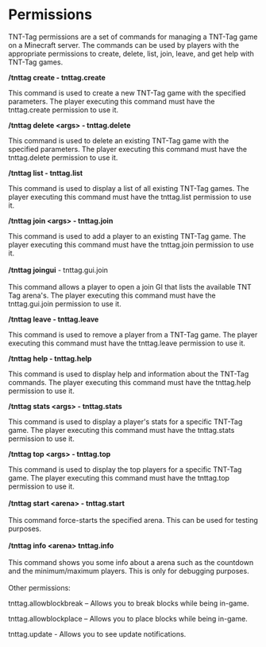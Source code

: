 # Permissions

TNT-Tag permissions are a set of commands for managing a TNT-Tag game on a Minecraft server. The commands can be used by players with the appropriate permissions to create, delete, list, join, leave, and get help with TNT-Tag games.

**/tnttag create - tnttag.create**

This command is used to create a new TNT-Tag game with the specified parameters. The player executing this command must have the tnttag.create permission to use it.

**/tnttag delete \<args> - tnttag.delete**

This command is used to delete an existing TNT-Tag game with the specified parameters. The player executing this command must have the tnttag.delete permission to use it.

**/tnttag list - tnttag.list**

This command is used to display a list of all existing TNT-Tag games. The player executing this command must have the tnttag.list permission to use it.

**/tnttag join \<args> - tnttag.join**

This command is used to add a player to an existing TNT-Tag game. The player executing this command must have the tnttag.join permission to use it.\
\
**/tnttag joingui** - tnttag.gui.join\
\
This command allows a player to open a join GI that lists the available TNT Tag arena's. The player executing this command must have the tnttag.gui.join permission to use it.

**/tnttag leave - tnttag.leave**

This command is used to remove a player from a TNT-Tag game. The player executing this command must have the tnttag.leave permission to use it.

**/tnttag help - tnttag.help**

This command is used to display help and information about the TNT-Tag commands. The player executing this command must have the tnttag.help permission to use it.

**/tnttag stats \<args> - tnttag.stats**

This command is used to display a player's stats for a specific TNT-Tag game. The player executing this command must have the tnttag.stats permission to use it.

**/tnttag top \<args> - tnttag.top**

This command is used to display the top players for a specific TNT-Tag game. The player executing this command must have the tnttag.top permission to use it.\
\
**/tnttag start \<arena> - tnttag.start**\
\
This command force-starts the specified arena. This can be used for testing purposes.\
\
**/tnttag info \<arena> tnttag.info**\
\
This command shows you some info about a arena such as the countdown and the minimum/maximum players. This is only for debugging purposes.\
\
Other permissions:

tnttag.allowblockbreak – Allows you to break blocks while being in-game.

tnttag.allowblockplace – Allows you to place blocks while being in-game.

tnttag.update - Allows you to see update notifications.
